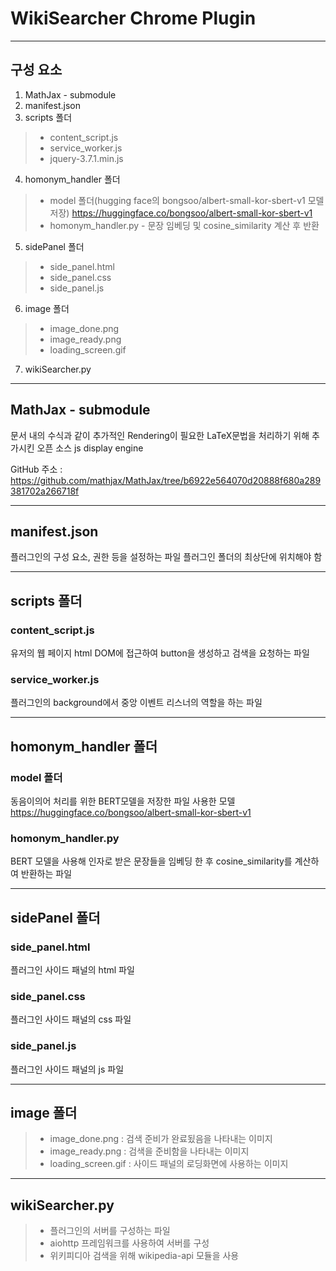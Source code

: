 
# WikiSearcher Chrome Plugin

---

## 구성 요소

1. MathJax - submodule
2. manifest.json
3. scripts 폴더
>+ content_script.js
>+ service_worker.js
>+ jquery-3.7.1.min.js
4. homonym_handler 폴더
>+ model 폴더(hugging face의 bongsoo/albert-small-kor-sbert-v1 모델 저장) <https://huggingface.co/bongsoo/albert-small-kor-sbert-v1>
>+ homonym_handler.py - 문장 임베딩 및 cosine_similarity 계산 후 반환
5. sidePanel 폴더
>+ side_panel.html
>+ side_panel.css
>+ side_panel.js
6. image 폴더
>+ image_done.png
>+ image_ready.png
>+ loading_screen.gif
7. wikiSearcher.py

---

## MathJax - submodule

문서 내의 수식과 같이 추가적인 Rendering이 필요한 LaTeX문법을 처리하기 위해 추가시킨 오픈 소스 js display engine

GitHub 주소 : <https://github.com/mathjax/MathJax/tree/b6922e564070d20888f680a289381702a266718f>

---

## manifest.json

플러그인의 구성 요소, 권한 등을 설정하는 파일
플러그인 폴더의 최상단에 위치해야 함

---

## scripts 폴더

### content_script.js

유저의 웹 페이지 html DOM에 접근하여 button을 생성하고 검색을 요청하는 파일

### service_worker.js

플러그인의 background에서 중앙 이벤트 리스너의 역할을 하는 파일

---

## homonym_handler 폴더

### model 폴더

동음이의어 처리를 위한 BERT모델을 저장한 파일
사용한 모델 <https://huggingface.co/bongsoo/albert-small-kor-sbert-v1>

### homonym_handler.py

BERT 모델을 사용해 인자로 받은 문장들을 임베딩 한 후 cosine_similarity를 계산하여 반환하는 파일

---

## sidePanel 폴더

### side_panel.html

플러그인 사이드 패널의 html 파일

### side_panel.css

플러그인 사이드 패널의 css 파일

### side_panel.js

플러그인 사이드 패널의 js 파일

---

## image 폴더
>+ image_done.png : 검색 준비가 완료됬음을 나타내는 이미지
>+ image_ready.png : 검색을 준비함을 나타내는 이미지
>+ loading_screen.gif : 사이드 패널의 로딩화면에 사용하는 이미지

---

## wikiSearcher.py

>+ 플러그인의 서버를 구성하는 파일
>+ aiohttp 프레임워크를 사용하여 서버를 구성
>+ 위키피디아 검색을 위해 wikipedia-api 모듈을 사용


